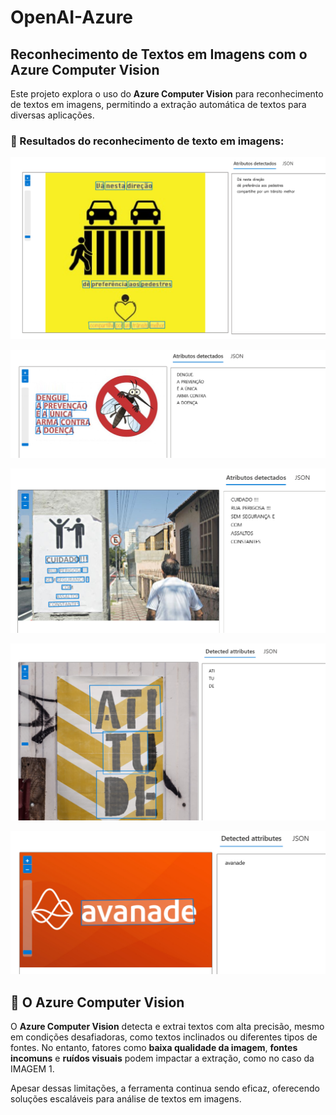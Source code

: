 # OpenAI-Azure

## Reconhecimento de Textos em Imagens com o Azure Computer Vision

Este projeto explora o uso do **Azure Computer Vision** para reconhecimento de textos em imagens, permitindo a extração automática de textos para diversas aplicações.

### 📂 Resultados do reconhecimento de texto em imagens:

![Imagem 1](/output/img1-output.png)

![Imagem 2](/output/img2-output.png)

![Imagem 3](/output/img3-output.png)

![Imagem 4](/output/img4-output.png)

![Imagem 5](/output/img5-output.png)

## 🧠 O Azure Computer Vision

O **Azure Computer Vision** detecta e extrai textos com alta precisão, mesmo em condições desafiadoras, como textos inclinados ou diferentes tipos de fontes. No entanto, fatores como **baixa qualidade da imagem**, **fontes incomuns** e **ruídos visuais** podem impactar a extração, como no caso da IMAGEM 1.

Apesar dessas limitações, a ferramenta continua sendo eficaz, oferecendo soluções escaláveis para análise de textos em imagens.
